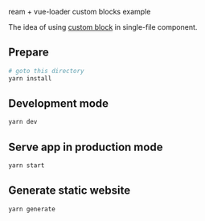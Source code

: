 ream + vue-loader custom blocks example

The idea of using [custom block](http://vue-loader.vuejs.org/en/configurations/custom-blocks.html) in single-file component.

## Prepare

```bash
# goto this directory
yarn install
```

## Development mode

```bash
yarn dev
```

## Serve app in production mode

```bash
yarn start
```

## Generate static website

```bash
yarn generate
```
